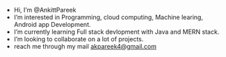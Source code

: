 - Hi, I’m @AnkittPareek
- I’m interested in Programming, cloud computing, Machine learing, Android app Development.
- I’m currently learning Full stack devlopment with Java and MERN stack.
- I’m looking to collaborate on a lot of projects.
- reach me through my mail akpareek4@gmail.com

<!---
AnkittPareek/AnkittPareek is a ✨ special ✨ repository because its `README.md` (this file) appears on your GitHub profile.
You can click the Preview link to take a look at your changes.
--->
